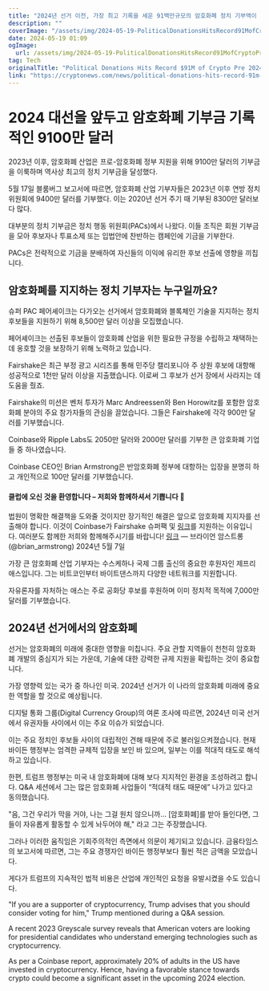 ```yaml
---
title: "2024년 선거 이전, 가장 최고 기록을 세운 91백만규모의 암호화폐 정치 기부액이 발표되었습니다"
description: ""
coverImage: "/assets/img/2024-05-19-PoliticalDonationsHitsRecord91MofCryptoPre2024Election_thumbnail.png"
date: 2024-05-19 01:09
ogImage: 
  url: /assets/img/2024-05-19-PoliticalDonationsHitsRecord91MofCryptoPre2024Election_thumbnail.png
tag: Tech
originalTitle: "Political Donations Hits Record $91M of Crypto Pre 2024 Election"
link: "https://cryptonews.com/news/political-donations-hits-record-91m-of-crypto-pre-2024-election.htm"
---
```



# 2024 대선을 앞두고 암호화폐 기부금 기록적인 9100만 달러

2023년 이후, 암호화폐 산업은 프로-암호화폐 정부 지원을 위해 9100만 달러의 기부금을 이룩하며 역사상 최고의 정치 기부금을 달성했다.

5월 17일 블룸버그 보고서에 따르면, 암호화폐 산업 기부자들은 2023년 이후 연방 정치 위원회에 9400만 달러를 기부했다. 이는 2020년 선거 주기 때 기부된 8300만 달러보다 많다.

대부분의 정치 기부금은 정치 행동 위원회(PACs)에서 나왔다. 이들 조직은 회원 기부금을 모아 후보자나 투표소제 또는 입법안에 찬반하는 캠페인에 기금을 기부한다.

<div class="content-ad"></div>

PACs은 전략적으로 기금을 분배하여 자신들의 이익에 유리한 후보 선출에 영향을 끼칩니다.

## 암호화폐를 지지하는 정치 기부자는 누구일까요?

슈퍼 PAC 페어셰이크는 다가오는 선거에서 암호화폐와 블록체인 기술을 지지하는 정치 후보들을 지원하기 위해 8,500만 달러 이상을 모집했습니다.

페어셰이크는 선출된 후보들이 암호화폐 산업을 위한 필요한 규정을 수립하고 채택하는 데 옹호할 것을 보장하기 위해 노력하고 있습니다.

<div class="content-ad"></div>

Fairshake은 최근 부정 광고 시리즈를 통해 민주당 캘리포니아 주 상원 후보에 대항해 성공적으로 1천만 달러 이상을 지출했습니다. 이로써 그 후보가 선거 장에서 사라지는 데 도움을 줬죠.

Fairshake의 미션은 벤처 투자가 Marc Andreessen와 Ben Horowitz를 포함한 암호화폐 분야의 주요 참가자들의 관심을 끌었습니다. 그들은 Fairshake에 각각 900만 달러를 기부했습니다.

Coinbase와 Ripple Labs도 2050만 달러와 2000만 달러를 기부한 큰 암호화폐 기업들 중 하나였습니다. 

Coinbase CEO인 Brian Armstrong은 반암호화폐 정부에 대항하는 입장을 분명히 하고 개인적으로 100만 달러를 기부했습니다.

<div class="content-ad"></div>

#### 클럽에 오신 것을 환영합니다 – 저희와 함께하셔서 기쁩니다 🙂
법원이 명확한 해결책을 도와줄 것이지만 장기적인 해결은 앞으로 암호화폐 지지자를 선출해야 합니다. 이것이 Coinbase가 Fairshake 슈퍼팩 및 [링크](https://t.co/1YyvPQemqk)를 지원하는 이유입니다.
여러분도 함께한 저희와 함께해주시기를 바랍니다! [링크](https://t.co/TONaXX2vlv)
— 브라이언 암스트롱 (@brian_armstrong) 2024년 5월 7일

가장 큰 암호화폐 산업 기부자는 수스케하나 국제 그룹 출신의 중요한 후원자인 제프리 애스입니다. 그는 비트코인부터 바이트댄스까지 다양한 네트워크를 지원합니다.

자유론자를 자처하는 애스는 주로 공화당 후보를 후원하며 이미 정치적 목적에 7,000만 달러를 기부했습니다.

## 2024년 선거에서의 암호화폐

<div class="content-ad"></div>

선거는 암호화폐의 미래에 중대한 영향을 미칩니다. 주요 관할 지역들이 천천히 암호화폐 개발의 중심지가 되는 가운데, 기술에 대한 강력한 규제 지원을 확립하는 것이 중요합니다.

가장 영향력 있는 국가 중 하나인 미국. 2024년 선거가 이 나라의 암호화폐 미래에 중요한 역할을 할 것으로 예상됩니다.

디지털 통화 그룹(Digital Currency Group)의 여론 조사에 따르면, 2024년 미국 선거에서 유권자들 사이에서 이는 주요 이슈가 되었습니다.

이는 주요 정치인 후보들 사이의 대립적인 견해 때문에 주로 불러일으켜졌습니다. 현재 바이든 행정부는 엄격한 규제적 입장을 보인 바 있으며, 일부는 이를 적대적 태도로 해석하고 있습니다.

<div class="content-ad"></div>

한편, 트럼프 행정부는 미국 내 암호화폐에 대해 보다 지지적인 환경을 조성하려고 합니다. Q&A 세션에서 그는 많은 암호화폐 사업들이 “적대적 태도 때문에” 나가고 있다고 동의했습니다.

"음, 그건 우리가 막을 거야, 나는 그걸 원치 않으니까... [암호화폐]를 받아 들인다면, 그들이 자유롭게 활동할 수 있게 놔두어야 해," 라고 그는 주장했습니다.

그러나 이러한 움직임은 기회주의적인 측면에서 의문이 제기되고 있습니다. 금융타임스의 보고서에 따르면, 그는 주요 경쟁자인 바이든 행정부보다 훨씬 적은 금액을 모았습니다.

게다가 트럼프의 지속적인 법적 비용은 산업에 개인적인 요청을 유발시켰을 수도 있습니다.

<div class="content-ad"></div>

"If you are a supporter of cryptocurrency, Trump advises that you should consider voting for him," Trump mentioned during a Q&A session. 

A recent 2023 Greyscale survey reveals that American voters are looking for presidential candidates who understand emerging technologies such as cryptocurrency. 

As per a Coinbase report, approximately 20% of adults in the US have invested in cryptocurrency. Hence, having a favorable stance towards crypto could become a significant asset in the upcoming 2024 election.